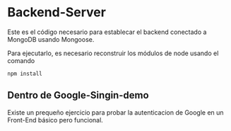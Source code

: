 # Backend-Server

Este es el código necesario para establecar el backend
conectado a MongoDB usando Mongoose.

Para ejecutarlo, es necesario reconstruir los módulos
de node usando el comando

```
npm install
```

## Dentro de Google-Singin-demo
Existe un prequeño ejercicio para probar la
autenticacion de Google en un Front-End básico pero 
funcional.